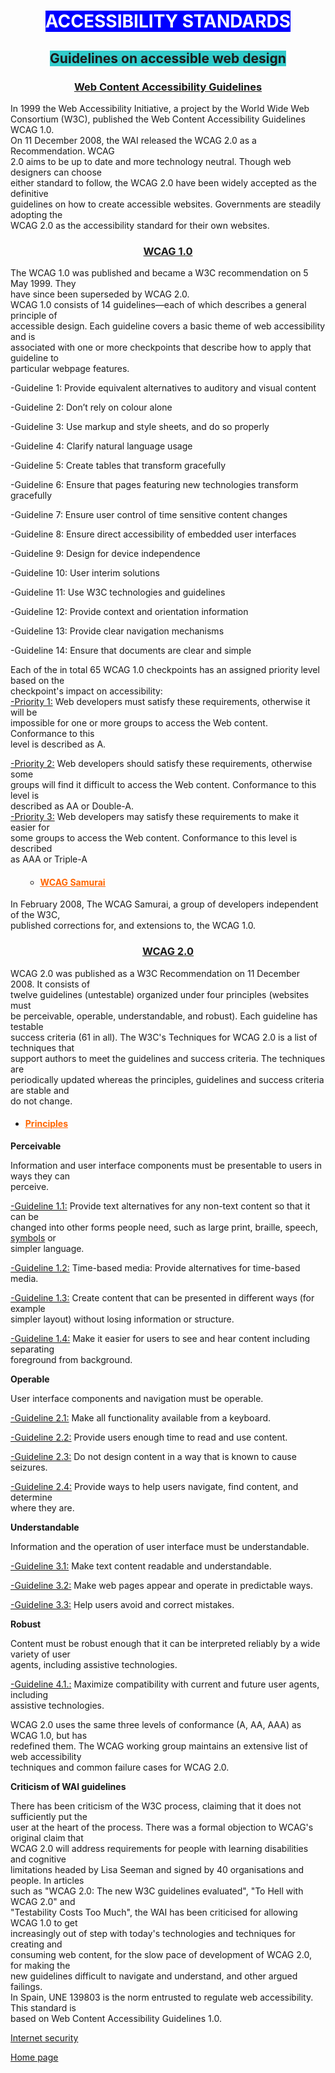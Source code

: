 <h1 style="text-align: center;"><span style="background-color: #0000ff; color: #ffffff;">ACCESSIBILITY STANDARDS</span></h1>
<h2 style="text-align: center;"><span style="background-color: #33cccc;">Guidelines on accessible web design</span></h2>
<h3 style="text-align: center;"><strong><span style="text-decoration: underline;">Web Content Accessibility Guidelines</span></strong></h3>
<p>In 1999 the Web Accessibility Initiative, a project by the World Wide Web<br />Consortium (W3C), published the Web Content Accessibility Guidelines WCAG 1.0.<br />On 11 December 2008, the WAI released the WCAG 2.0 as a Recommendation. WCAG<br />2.0 aims to be up to date and more technology neutral. Though web designers can choose<br />either standard to follow, the WCAG 2.0 have been widely accepted as the definitive<br />guidelines on how to create accessible websites. Governments are steadily adopting the<br />WCAG 2.0 as the accessibility standard for their own websites.</p>
<h3 style="text-align: center;"><strong><span style="text-decoration: underline;">WCAG 1.0</span></strong></h3>
<p>The WCAG 1.0 was published and became a W3C recommendation on 5 May 1999. They<br />have since been superseded by WCAG 2.0.<br />WCAG 1.0 consists of 14 guidelines&mdash;each of which describes a general principle of<br />accessible design. Each guideline covers a basic theme of web accessibility and is<br />associated with one or more checkpoints that describe how to apply that guideline to<br />particular webpage features.</p>
<p>-Guideline 1: Provide equivalent alternatives to auditory and visual content</p>
<p>-Guideline 2: Don&rsquo;t rely on colour alone</p>
<p>-Guideline 3: Use markup and style sheets, and do so properly</p>
<p>-Guideline 4: Clarify natural language usage</p>
<p>-Guideline 5: Create tables that transform gracefully</p>
<p>-Guideline 6: Ensure that pages featuring new technologies transform gracefully</p>
<p>-Guideline 7: Ensure user control of time sensitive content changes</p>
<p>-Guideline 8: Ensure direct accessibility of embedded user interfaces</p>
<p>-Guideline 9: Design for device independence</p>
<p>-Guideline 10: User interim solutions</p>
<p>-Guideline 11: Use W3C technologies and guidelines</p>
<p>-Guideline 12: Provide context and orientation information</p>
<p>-Guideline 13: Provide clear navigation mechanisms</p>
<p>-Guideline 14: Ensure that documents are clear and simple</p>
<p>Each of the in total 65 WCAG 1.0 checkpoints has an assigned priority level based on the<br />checkpoint's impact on accessibility:<br /><span style="text-decoration: underline;">-Priority 1:</span> Web developers must satisfy these requirements, otherwise it will be<br />impossible for one or more groups to access the Web content. Conformance to this<br />level is described as A.</p>
<p><span style="text-decoration: underline;">-Priority 2:</span> Web developers should satisfy these requirements, otherwise some<br />groups will find it difficult to access the Web content. Conformance to this level is<br />described as AA or Double-A.<br /><span style="text-decoration: underline;">-Priority 3:</span> Web developers may satisfy these requirements to make it easier for<br />some groups to access the Web content. Conformance to this level is described<br />as AAA or Triple-A</p>
<ul>
<ul>
<li>
<h4><span style="text-decoration: underline;"><span style="color: #ff6600; text-decoration: underline;">WCAG Samurai</span></span></h4>
</li>
</ul>
</ul>
<p>In February 2008, The WCAG Samurai, a group of developers independent of the W3C,<br />published corrections for, and extensions to, the WCAG 1.0.</p>
<h3 style="text-align: center;"><strong><span style="text-decoration: underline;">WCAG 2.0</span></strong></h3>
<p>WCAG 2.0 was published as a W3C Recommendation on 11 December 2008. It consists of<br />twelve guidelines (untestable) organized under four principles (websites must<br />be perceivable, operable, understandable, and robust). Each guideline has testable<br />success criteria (61 in all). The W3C's Techniques for WCAG 2.0 is a list of techniques that<br />support authors to meet the guidelines and success criteria. The techniques are<br />periodically updated whereas the principles, guidelines and success criteria are stable and<br />do not change.</p>
<ul>
<li>
<h4><span style="text-decoration: underline;"><span style="color: #ff6600; text-decoration: underline;">Principles</span></span></h4>
</li>
</ul>
<p><strong>Perceivable</strong></p>
<p>Information and user interface components must be presentable to users in ways they can<br />perceive.</p>
<p><span style="text-decoration: underline;">-Guideline 1.1:</span> Provide text alternatives for any non-text content so that it can be<br />changed into other forms people need, such as large print, braille, speech, <a href="https://textfancy.com/emoji/symbols/" target="_blank" rel="nofollow">symbols</a> or<br />simpler language.</p>
<p><span style="text-decoration: underline;">-Guideline 1.2:</span> Time-based media: Provide alternatives for time-based media.</p>
<p><span style="text-decoration: underline;">-Guideline 1.3:</span> Create content that can be presented in different ways (for example<br />simpler layout) without losing information or structure.</p>
<p><span style="text-decoration: underline;">-Guideline 1.4:</span> Make it easier for users to see and hear content including separating<br />foreground from background.</p>
<p><strong>Operable</strong></p>
<p>User interface components and navigation must be operable.</p>
<p><span style="text-decoration: underline;">-Guideline 2.1:</span> Make all functionality available from a keyboard.</p>
<p><span style="text-decoration: underline;">-Guideline 2.2:</span> Provide users enough time to read and use content.</p>
<p><span style="text-decoration: underline;">-Guideline 2.3:</span> Do not design content in a way that is known to cause seizures.</p>
<p><span style="text-decoration: underline;">-Guideline 2.4:</span> Provide ways to help users navigate, find content, and determine<br />where they are.</p>
<p><strong>Understandable</strong></p>
<p>Information and the operation of user interface must be understandable.</p>
<p><span style="text-decoration: underline;">-Guideline 3.1:</span> Make text content readable and understandable.</p>
<p><span style="text-decoration: underline;">-Guideline 3.2:</span> Make web pages appear and operate in predictable ways.</p>
<p><span style="text-decoration: underline;">-Guideline 3.3:</span> Help users avoid and correct mistakes.</p>
<p><strong>Robust</strong></p>
<p>Content must be robust enough that it can be interpreted reliably by a wide variety of user<br />agents, including assistive technologies.</p>
<p><span style="text-decoration: underline;">-Guideline 4.1.:</span> Maximize compatibility with current and future user agents, including<br />assistive technologies.</p>
<p>WCAG 2.0 uses the same three levels of conformance (A, AA, AAA) as WCAG 1.0, but has<br />redefined them. The WCAG working group maintains an extensive list of web accessibility<br />techniques and common failure cases for WCAG 2.0.</p>
<p><strong>Criticism of WAI guidelines</strong></p>
<p>There has been criticism of the W3C process, claiming that it does not sufficiently put the<br />user at the heart of the process. There was a formal objection to WCAG's original claim that<br />WCAG 2.0 will address requirements for people with learning disabilities and cognitive<br />limitations headed by Lisa Seeman and signed by 40 organisations and people. In articles<br />such as "WCAG 2.0: The new W3C guidelines evaluated", "To Hell with WCAG 2.0" and<br />"Testability Costs Too Much", the WAI has been criticised for allowing WCAG 1.0 to get<br />increasingly out of step with today's technologies and techniques for creating and<br />consuming web content, for the slow pace of development of WCAG 2.0, for making the<br />new guidelines difficult to navigate and understand, and other argued failings.<br />In Spain, UNE 139803 is the norm entrusted to regulate web accessibility. This standard is<br />based on Web Content Accessibility Guidelines 1.0.</p>

<p><a href="https://jaimuspl21.github.io/CYBER-SECURITY/Internet_security.html">Internet security</a></p>

<p><a href="https://jaimuspl21.github.io/CYBER-SECURITY/index.html">Home page</a></p>


